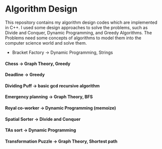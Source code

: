 # Algorithm Design
This repository contains my algorithm design codes which are implemented in C++. I used some design approaches to solve the problems, such as Divide and Conquer, Dynamic Programming, and Greedy Algorithms. The Problems need some concepts of algorithms to model them into the computer science world and solve them.
* Bracket Factory -> Dynamic Programming, Strings
#### Chess -> Graph Theory, Greedy
#### Deadline -> Greedy
#### Dividing Puff -> basic gcd recursive algorithm 
#### Emergency planning -> Graph Theory, BFS
#### Royal co-worker -> Dynamic Programming (memoize)
#### Spatial Sorter -> Divide and Conquer
#### TAs sort -> Dynamic Programming
#### Transformation Puzzle -> Graph Theory, Shortest path
